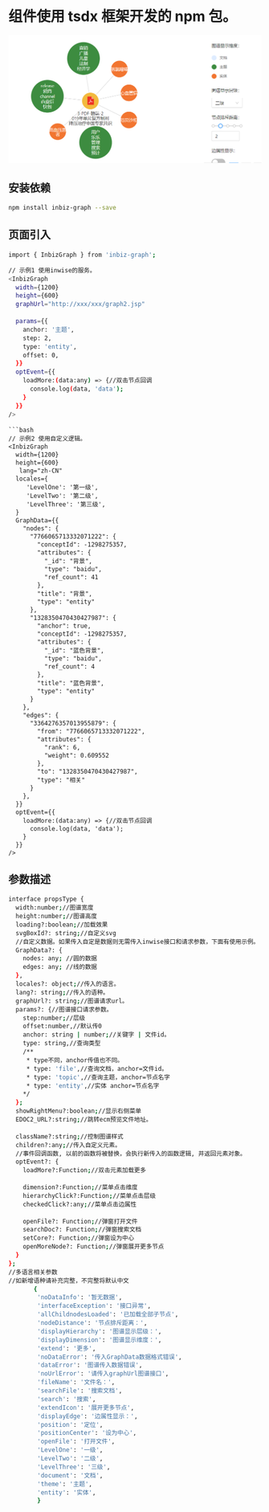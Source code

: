 # 组件使用 tsdx 框架开发的 npm 包。

![image](https://raw.githubusercontent.com/ljy15802316943/inbiz-graph/main/src/img/r.png)

## 安装依赖

```bash
npm install inbiz-graph --save
```

## 页面引入

```bash
import { InbizGraph } from 'inbiz-graph';
```

```bash
// 示例1 使用inwise的服务。
<InbizGraph
  width={1200}
  height={600}
  graphUrl="http://xxx/xxx/graph2.jsp"

  params={{
    anchor: '主题',
    step: 2,
    type: 'entity',
    offset: 0,
  }}
  optEvent={{
    loadMore:(data:any) => {//双击节点回调
      console.log(data, 'data');
    }
  }}
/>
```

````
```bash
// 示例2 使用自定义逻辑。
<InbizGraph
  width={1200}
  height={600}
   lang="zh-CN"
  locales={
     'LevelOne': '第一级',
     'LevelTwo': '第二级',
     'LevelThree': '第三级',
  }
  GraphData={{
    "nodes": {
      "7766065713332071222": {
        "conceptId": -1298275357,
        "attributes": {
          "_id": "背景",
          "type": "baidu",
          "ref_count": 41
        },
        "title": "背景",
        "type": "entity"
      },
      "1328350470430427987": {
        "anchor": true,
        "conceptId": -1298275357,
        "attributes": {
          "_id": "蓝色背景",
          "type": "baidu",
          "ref_count": 4
        },
        "title": "蓝色背景",
        "type": "entity"
      }
    },
    "edges": {
      "3364276357013955879": {
        "from": "7766065713332071222",
        "attributes": {
          "rank": 6,
          "weight": 0.609552
        },
        "to": "1328350470430427987",
        "type": "相关"
      }
    },
  }}
  optEvent={{
    loadMore:(data:any) => {//双击节点回调
      console.log(data, 'data');
    }
  }}
/>
````

## 参数描述

```bash
interface propsType {
  width:number;//图谱宽度
  height:number;//图谱高度
  loading?:boolean;//加载效果
  svgBoxId?: string;//自定义svg
  //自定义数据。如果传入自定是数据则无需传入inwise接口和请求参数，下面有使用示例。
  GraphData?: {
    nodes: any; //圆的数据
    edges: any; //线的数据
  },
  locales?: object;//传入的语言。
  lang?: string;//传入的语种。
  graphUrl?: string;//图谱请求url。
  params?: {//图谱接口请求参数。
    step:number;//层级
    offset:number,//默认传0
    anchor: string | number;//关键字 | 文件id。
    type: string,//查询类型
    /**
     * type不同，anchor传值也不同。
     * type: 'file',//查询文档，anchor=文件id。
     * type: 'topic',//查询主题，anchor=节点名字
     * type: 'entity',//实体 anchor=节点名字
    */
  };
  showRightMenu?:boolean;//显示右侧菜单
  EDOC2_URL?:string;//跳转ecm预览文件地址。

  className?:string;//控制图谱样式
  children?:any;//传入自定义元素。
  //事件回调函数, 以前的函数将被替换，会执行新传入的函数逻辑, 并返回元素对象。
  optEvent?: {
    loadMore?:Function;//双击元素加载更多

    dimension?:Function;//菜单点击维度
    hierarchyClick?:Function;//菜单点击层级
    checkedClick?:any;//菜单点击边属性

    openFile?: Function;//弹窗打开文件
    searchDoc?: Function;//弹窗搜索文档
    setCore?: Function;//弹窗设为中心
    openMoreNode?: Function;//弹窗展开更多节点
  }
};
//多语言相关参数
//如新增语种请补充完整，不完整将默认中文
       {
        'noDataInfo': '暂无数据',
        'interfaceException': '接口异常',
        'allChildnodesLoaded': '已加载全部子节点',
        'nodeDistance': '节点排斥距离：',
        'displayHierarchy': '图谱显示层级：',
        'displayDimension': '图谱显示维度：',
        'extend': '更多',
        'noDataError': '传入GraphData数据格式错误',
        'dataError': '图谱传入数据错误',
        'noUrlError': '请传入graphUrl图谱接口',
        'fileName': '文件名：',
        'searchFile': '搜索文档',
        'search': '搜索',
        'extendIcon': '展开更多节点',
        'displayEdge': '边属性显示：',
        'position': '定位',
        'positionCenter': '设为中心',
        'openFile': '打开文件',
        'LevelOne': '一级',
        'LevelTwo': '二级',
        'LevelThree': '三级',
        'document': '文档',
        'theme': '主题',
        'entity': '实体',
        }
```
